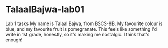 # TalaalBajwa-lab01
Lab 1 tasks
My name is Talaal Bajwa, from BSCS-8B.
My favourite colour is blue, and my favourite fruit is pomegranate.
This feels like something I'd write in 1st grade, honestly, so it's making me nostalgic.
I think that's enough!
